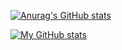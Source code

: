 [![Anurag's GitHub stats](https://github-readme-stats.vercel.app/api?username=Jeonghoonchoi74)](https://github.com/anuraghazra/github-readme-stats)



[![My GitHub stats](https://github-readme-stats.vercel.app/api?username=jeonghoonchoi74)](https://github.com/jeonghoonchoi74/github-readme-stats)


